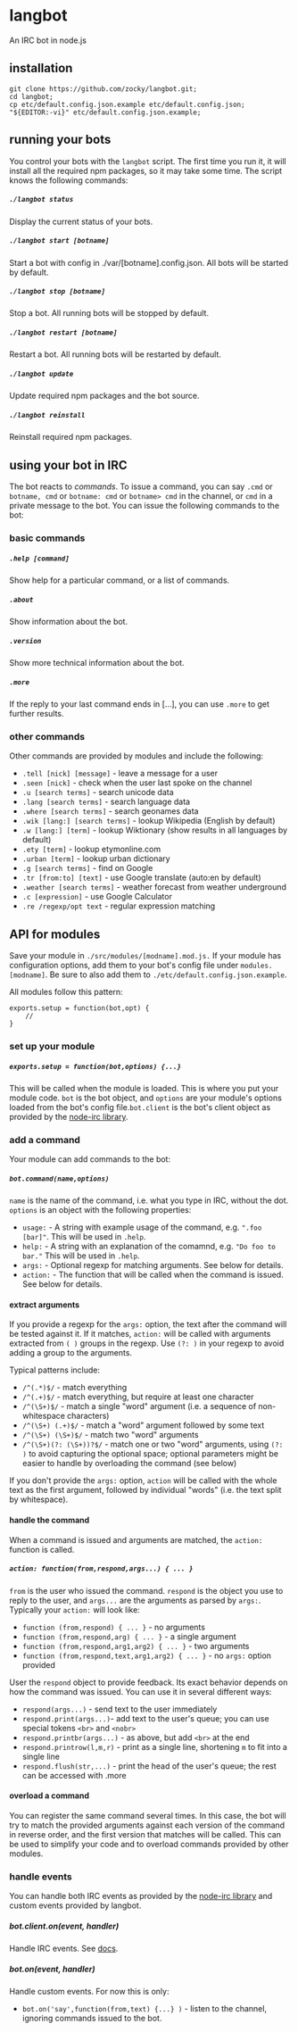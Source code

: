 # langbot

An IRC bot in node.js

## installation

    git clone https://github.com/zocky/langbot.git;
    cd langbot;
    cp etc/default.config.json.example etc/default.config.json;
    "${EDITOR:-vi}" etc/default.config.json.example;

## running your bots

You control your bots with the `langbot` script. The first time you run it, it will install all the required npm packages, so it may take some time.
The script knows the following commands:

##### `./langbot status`
Display the current status of your bots.

##### `./langbot start [botname]`
Start a bot with config in ./var/[botname].config.json. All bots will be started by default.

##### `./langbot stop [botname]`
Stop a bot. All running bots will be stopped by default.

##### `./langbot restart [botname]`
Restart a bot. All running bots will be restarted by default.
    
##### `./langbot update`
Update required npm packages and the bot source.

##### `./langbot reinstall`
Reinstall required npm packages.

## using your bot in IRC
The bot reacts to _commands_. To issue a command, you can say `.cmd` or `botname, cmd` or `botname: cmd` 
or `botname> cmd` in the channel, or `cmd` in a private message to the bot.  You can issue the following 
commands to the bot:

### basic commands
##### `.help [command]`
Show help for a particular command, or a list of commands.

##### `.about`
Show information about the bot.

##### `.version`
Show more technical information about the bot.

##### `.more`
If the reply to your last command ends in [...], you can use `.more` to get further results.

### other commands
Other commands are provided by modules and include the following:
- `.tell [nick] [message]` - leave a message for a user
- `.seen [nick]` - check when the user last spoke on the channel
- `.u [search terms]` - search unicode data
- `.lang [search terms]` - search language data
- `.where [search terms]` - search geonames data
- `.wik [lang:] [search terms]` - lookup Wikipedia (English by default)
- `.w [lang:] [term]` - lookup Wiktionary (show results in all languages by default)
- `.ety [term]` - lookup etymonline.com
- `.urban [term]` - lookup urban dictionary
- `.g [search terms]` - find on Google
- `.tr [from:to] [text]` - use Google translate (auto:en by default)
- `.weather [search terms]` - weather forecast from weather underground
- `.c [expression]` - use Google Calculator
- `.re /regexp/opt text` - regular expression matching

## API for modules

Save your module in `./src/modules/[modname].mod.js.` 
If your module has configuration options, add them to your bot's config file under `modules.[modname]`.
Be sure to also add them to `./etc/default.config.json.example`.

All modules follow this pattern:

    exports.setup = function(bot,opt) {
        // 
    }

### set up your module
##### `exports.setup = function(bot,options) {...}`
This will be called when the module is loaded. This is where you put your module code. `bot` is the bot object, 
and `options` are your module's options loaded from the bot's config file.`bot.client` is the bot's client object 
as provided by the [node-irc library](https://github.com/martynsmith/node-irc).

### add a command
Your module can add commands to the bot:
##### `bot.command(name,options)`
`name` is the name of the command, i.e. what you type in IRC, without the dot. `options` is an object
with the following properties:
- `usage:` - A string with example usage of the command, e.g. `".foo [bar]"`. This will be used in `.help`.
- `help:` - A string with an explanation of the comamnd, e.g. `"Do foo to bar."` This will be used in `.help`.
- `args:` - Optional regexp for matching arguments. See below for details.
- `action:` - The function that will be called when the command is issued. See below for details.

#### extract arguments
If you provide a regexp for the `args:` option, the text after the command will be tested against it. If it matches, 
`action:` will be called with arguments extracted from `( )` groups in the regexp. Use `(?: )` in your regexp
to avoid adding a group to the arguments.

Typical patterns include:
- `/^(.*)$/` - match everything
- `/^(.+)$/` - match everything, but require at least one character
- `/^(\S+)$/` - match a single "word" argument (i.e. a sequence of non-whitespace characters)
- `/^(\S+) (.+)$/` - match a "word" argument followed by some text
- `/^(\S+) (\S+)$/` - match two "word" arguments
- `/^(\S+)(?: (\S+))?$/` - match one or two "word" arguments, using `(?: )` to avoid capturing the optional space;
  optional parameters might be easier to handle by overloading the command (see below)

If you don't provide the `args:` option, `action` will be called with the whole text as the first argument, followed
by individual "words" (i.e. the text split by whitespace). 

#### handle the command
When a command is issued and arguments are matched, the `action:` function is called.

##### `action: function(from,respond,args...) { ... }`
`from` is the user who issued the command. `respond` is the object you use to reply to the user, and 
`args...` are the arguments as parsed by `args:`. Typically your `action:` will look like:
- `function (from,respond) { ... }` - no arguments
- `function (from,respond,arg) { ... }` - a single argument
- `function (from,respond,arg1,arg2) { ... }` - two arguments
- `function (from,respond,text,arg1,arg2) { ... }` - no `args:` option provided

User the `respond` object to provide feedback. Its exact behavior depends on how the command was issued. 
You can use it in several different ways:
- `respond(args...)` - send text to the user immediately
- `respond.print(args...)`- add text to the user's queue; you can use special tokens `<br>` and `<nobr>`
- `respond.printbr(args...)` - as above, but add `<br>` at the end
- `respond.printrow(l,m,r)` - print as a single line, shortening `m` to fit into a single line
- `respond.flush(str,...)` - print the head of the user's queue; the rest can be accessed with .more

#### overload a command
You can register the same command several times. In this case, the bot will try to match the provided arguments 
against each version of the command in reverse order, and the first version that matches will be called. This can
be used to simplify your code and to overload commands provided by other modules.

### handle events
You can handle both IRC events as provided by the [node-irc library](https://github.com/martynsmith/node-irc) and 
custom events provided by langbot.
##### bot.client.on(event, handler)
Handle IRC events. See [docs](https://node-irc.readthedocs.org/en/latest/API.html#events).
##### bot.on(event, handler)
Handle custom events. For now this is only:
- `bot.on('say',function(from,text) {...} )` - listen to the channel, ignoring commands issued to the bot.
